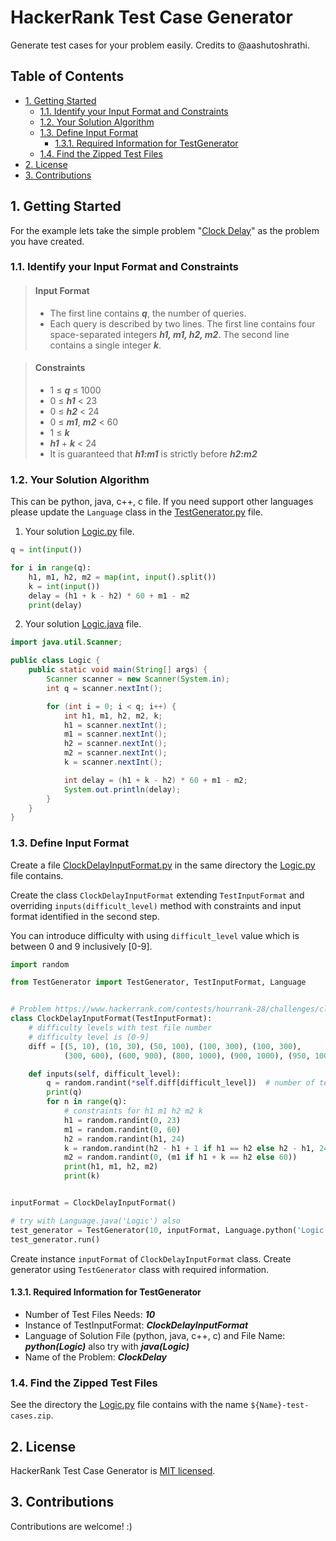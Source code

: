 # HackerRank Test Case Generator

Generate test cases for your problem easily. Credits to @aashutoshrathi.

## Table of Contents

- [1. Getting Started](#1-getting-started)
  - [1.1. Identify your Input Format and Constraints](#11-identify-your-input-format-and-constraints)
  - [1.2. Your Solution Algorithm](#12-your-solution-algorithm)
  - [1.3. Define Input Format](#13-define-input-format)
    - [1.3.1. Required Information for TestGenerator](#131-required-information-for-testgenerator)
  - [1.4. Find the Zipped Test Files](#14-find-the-zipped-test-files)
- [2. License](#2-license)
- [3. Contributions](#3-contributions)

## 1. Getting Started

For the example lets take the simple problem "[Clock Delay](https://www.hackerrank.com/contests/hourrank-28/challenges/clock-delay)" as the problem you have created.

### 1.1. Identify your Input Format and Constraints

> #### Input Format
> - The first line contains ***q***, the number of queries.
> - Each query is described by two lines. The first line contains four space-separated integers ***h1, m1, h2, m2***. The second line contains a single integer ***k***.

> #### Constraints
> - 1 ≤ ***q*** ≤ 1000
> - 0 ≤ ***h1*** < 23
> - 0 ≤ ***h2*** < 24
> - 0 ≤ ***m1***, ***m2*** < 60
> - 1 ≤ ***k***
> - ***h1*** + ***k*** < 24
> - It is guaranteed that ***h1:m1*** is strictly before ***h2:m2***

### 1.2. Your Solution Algorithm

This can be python, java, c++, c file. If you need support other languages please update the `Language` class in the [TestGenerator.py](src/TestGenerator.py) file.

1. Your solution [Logic.py](src/example/Logic.py) file. 

```py
q = int(input())

for i in range(q):
    h1, m1, h2, m2 = map(int, input().split())
    k = int(input())
    delay = (h1 + k - h2) * 60 + m1 - m2
    print(delay)
```

2. Your solution [Logic.java](src/example/Logic.java) file.

```java
import java.util.Scanner;

public class Logic {
    public static void main(String[] args) {
        Scanner scanner = new Scanner(System.in);
        int q = scanner.nextInt();

        for (int i = 0; i < q; i++) {
            int h1, m1, h2, m2, k;
            h1 = scanner.nextInt();
            m1 = scanner.nextInt();
            h2 = scanner.nextInt();
            m2 = scanner.nextInt();
            k = scanner.nextInt();

            int delay = (h1 + k - h2) * 60 + m1 - m2;
            System.out.println(delay);
        }
    }
}
```

### 1.3. Define Input Format

Create a file [ClockDelayInputFormat.py](src/example/ClockDelayInputFormat.py) in the same directory the [Logic.py](src/example/Logic.py) file contains.

Create the class `ClockDelayInputFormat` extending `TestInputFormat` and overriding `inputs(difficult_level)` method with constraints and input format identified in the second step.

You can introduce difficulty with using `difficult_level` value which is between $0$ and 9 inclusively [0-9].

```py
import random

from TestGenerator import TestGenerator, TestInputFormat, Language


# Problem https://www.hackerrank.com/contests/hourrank-28/challenges/clock-delay
class ClockDelayInputFormat(TestInputFormat):
    # difficulty levels with test file number
    # difficulty level is [0-9]
    diff = [(5, 10), (10, 30), (50, 100), (100, 300), (100, 300),
            (300, 600), (600, 900), (800, 1000), (900, 1000), (950, 1000)]

    def inputs(self, difficult_level):
        q = random.randint(*self.diff[difficult_level])  # number of test cases
        print(q)
        for n in range(q):
            # constraints for h1 m1 h2 m2 k
            h1 = random.randint(0, 23)
            m1 = random.randint(0, 60)
            h2 = random.randint(h1, 24)
            k = random.randint(h2 - h1 + 1 if h1 == h2 else h2 - h1, 24 - h1)
            m2 = random.randint(0, (m1 if h1 + k == h2 else 60))
            print(h1, m1, h2, m2)
            print(k)


inputFormat = ClockDelayInputFormat()

# try with Language.java('Logic') also
test_generator = TestGenerator(10, inputFormat, Language.python('Logic'), "ClockDelay")
test_generator.run()
```

Create instance `inputFormat` of `ClockDelayInputFormat` class. Create generator using `TestGenerator` class with required information.

#### 1.3.1. Required Information for TestGenerator

- Number of Test Files Needs: ***10***
- Instance of TestInputFormat: ***ClockDelayInputFormat***
- Language of Solution File (python, java, c++, c) and File Name: ***python(Logic)*** also try with ***java(Logic)***
- Name of the Problem: ***ClockDelay***

### 1.4. Find the Zipped Test Files

See the directory the [Logic.py](src/example/Logic.py) file contains with the name `${Name}-test-cases.zip`.

## 2. License
HackerRank Test Case Generator is [MIT licensed](./LICENSE.md).

## 3. Contributions

Contributions are welcome! :)